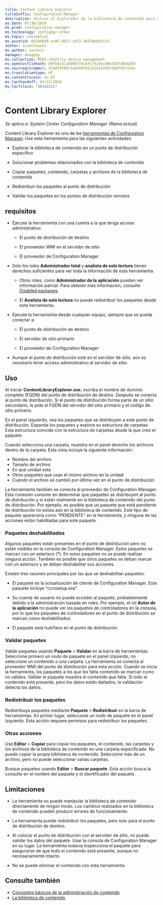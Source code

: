 ```yaml
---
title: Content Library Explorer
titleSuffix: Configuration Manager
description: Utilice el Explorador de la biblioteca de contenido para ver y solucionar problemas de la biblioteca de contenido en un punto de distribución de Configuration Manager.
ms.date: 07/30/2018
ms.prod: configuration-manager
ms.technology: configmgr-other
ms.topic: conceptual
ms.assetid: 691896d9-ec0f-461f-a3f2-40378ebd3121
author: aczechowski
ms.author: aaroncz
manager: dougeby
ms.collection: M365-identity-device-management
ms.openlocfilehash: b9fb8c5c189407fdc6fc742ebcd0b7d9730d4289
ms.sourcegitcommit: 874d78f08714a509f61c52b154387268f5b73242
ms.translationtype: HT
ms.contentlocale: es-ES
ms.lasthandoff: 02/12/2019
ms.locfileid: "56142211"
---
```

# <a name="content-library-explorer"></a>Content Library Explorer

*Se aplica a: System Center Configuration Manager (Rama actual)*

Content Library Explorer es una de las [herramientas de Configuration Manager](/sccm/core/support/tools). Use esta herramienta para las siguientes actividades:  

- Explorar la biblioteca de contenido en un punto de distribución específico  

- Solucionar problemas relacionados con la biblioteca de contenido  

- Copiar paquetes, contenido, carpetas y archivos de la biblioteca de contenido  

- Redistribuir los paquetes al punto de distribución  

- Validar los paquetes en los puntos de distribución remotos  



## <a name="requirements"></a>requisitos

- Ejecute la herramienta con una cuenta a la que tenga acceso administrativo:  

    - El punto de distribución de destino  

    - El proveedor WMI en el servidor de sitio  

    - El proveedor de Configuration Manager  

- Solo los roles **Administrador total** y **analista de solo lectura** tienen derechos suficientes para ver toda la información de esta herramienta.  

    - Otros roles, como **Administrador de la aplicación** pueden ver información parcial. Para obtener más información, consulte [Disabled packages](#bkmk_disabled-packages).  

    - El **Analista de solo lectura** no puede redistribuir los paquetes desde esta herramienta.  

- Ejecute la herramienta desde cualquier equipo, siempre que se pueda conectar a:  

    - El punto de distribución de destino  

    - El servidor de sitio primario  

    - El proveedor de Configuration Manager  

- Aunque el punto de distribución esté en el servidor de sitio, aún es necesario tener acceso administrativo al servidor de sitio.  



## <a name="usage"></a>Uso 

Al iniciar **ContentLibraryExplorer.exe**, escriba el nombre de dominio completo (FQDN) del punto de distribución de destino. Después se conecta al punto de distribución. Si el punto de distribución forma parte de un sitio secundario, le pide el FQDN del servidor del sitio primario y el código de sitio primario.

En el panel izquierdo, vea los paquetes que se distribuyen a este punto de distribución. Expanda los paquetes y explore su estructura de carpetas. Esta estructura coincide con la estructura de carpetas desde la que creó el paquete.

Cuando selecciona una carpeta, muestra en el panel derecho los archivos dentro de la carpeta. Esta vista incluye la siguiente información: 
- Nombre del archivo
- Tamaño de archivo
- En qué unidad está
- Otros paquetes que usan el mismo archivo en la unidad
- Cuándo el archivo se cambió por última vez en el punto de distribución

La herramienta también se conecta al proveedor de Configuration Manager. Esta conexión consiste en determinar qué paquetes se distribuyen al punto de distribución y si están realmente en la biblioteca de contenido del punto de distribución. Por ejemplo, es posible que un paquete que está pendiente de distribución no exista aún en la biblioteca de contenido. Este tipo de paquete aparecería como "PENDIENTE" en la herramienta, y ninguna de las acciones están habilitadas para este paquete.


### <a name="bkmk_disabled-packages"></a> Paquetes deshabilitados

Algunos paquetes están presentes en el punto de distribución pero no están visibles en la consola de Configuration Manager. Estos paquetes se marcan con un asterisco (\*). En estos paquetes no se puede realizar ninguna acción. También es posible que otros paquetes se deban marcar con un asterisco y se deban deshabilitar sus acciones. 

Existen tres razones principales por las que se deshabilitan paquetes:  

- El paquete es la actualización de cliente de Configuration Manager. Este paquete incluye "ccmsetup.exe".  

- Su cuenta de usuario no puede acceder al paquete, probablemente debido a la administración basada en roles. Por ejemplo, el rol **Autor de la aplicación** no puede ver los paquetes de controladores en la consola, por lo que los paquetes de controladores en el punto de distribución se marcan como deshabilitados.  

- El paquete está huérfano en el punto de distribución.  


### <a name="validate-packages"></a>Validar paquetes

Valide paquetes usando **Paquete** > **Validar** en la barra de herramientas. Seleccione primero un nodo de paquete en el panel izquierdo, no seleccione un contenido o una carpeta. La herramienta se conecta al proveedor WMI del punto de distribución para esta acción. Cuando se inicia la herramienta, los paquetes a los que les falta contenido se marcan como no válidos. Validar el paquete muestra el contenido que falta. Si todo el contenido está presente, pero los datos están dañados, la validación detecta los daños.


### <a name="redistribute-packages"></a>Redistribuir los paquetes

Redistribuya paquetes mediante **Paquete** > **Redistribuir** en la barra de herramientas. En primer lugar, seleccione un nodo de paquete en el panel izquierdo. Esta acción requiere permisos para redistribuir los paquetes.


### <a name="other-actions"></a>Otras acciones

Use **Editar** > **Copiar** para copiar los paquetes, el contenido, las carpetas y los archivos de la biblioteca de contenido en una carpeta especificada. No puede copiar la propia biblioteca de contenido. Seleccione más de un archivo, pero no puede seleccionar varias carpetas.

Busque paquetes usando **Editar** > **Buscar paquete**. Esta acción busca la consulta en el nombre del paquete y el identificador del paquete.



## <a name="limitations"></a>Limitaciones

- La herramienta no puede manipular la biblioteca de contenido directamente de ningún modo. Los cambios realizados en la biblioteca de contenido pueden producir errores de funcionamiento.  

- La herramienta puede redistribuir los paquetes, pero solo para el punto de distribución de destino.  

- Al colocar el punto de distribución con el servidor de sitio, no puede validar los datos del paquete. Usar la consola de Configuration Manager en su lugar. La herramienta todavía inspecciona el paquete para asegurarse de que todo el contenido está presente, aunque no necesariamente intacto.  

- No se puede eliminar el contenido con esta herramienta.



## <a name="see-also"></a>Consulte también

- [Conceptos básicos de la administración de contenido](/sccm/core/plan-design/hierarchy/fundamental-concepts-for-content-management)
- [La biblioteca de contenido](/sccm/core/plan-design/hierarchy/the-content-library)
